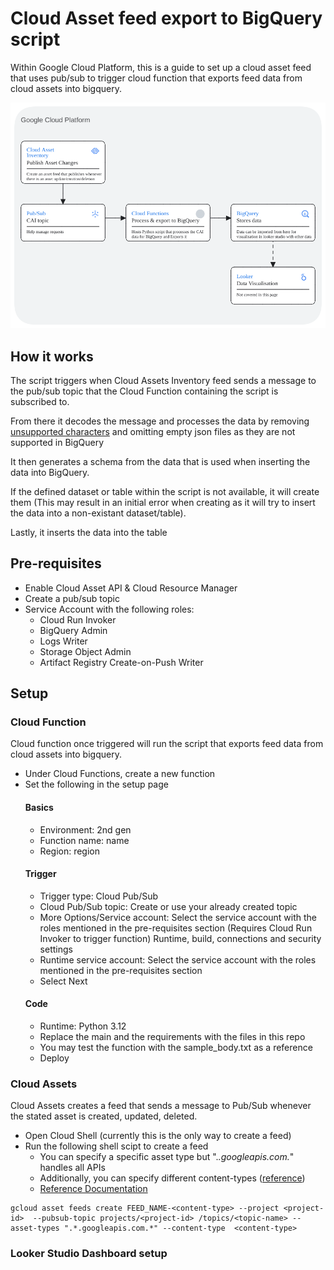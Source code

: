 # Cloud Asset feed export to BigQuery script 

Within Google Cloud Platform, this is a guide to set up a cloud asset feed that uses pub/sub to trigger cloud function that exports feed data from cloud assets into bigquery.

![Architecture Diagram.](CAI_Export_Architecture.png)

## How it works
The script triggers when Cloud Assets Inventory feed sends a message to the pub/sub topic that the Cloud Function containing the script is subscribed to. 

From there it decodes the message and processes the data by removing [unsupported characters](https://cloud.google.com/bigquery/docs/schemas) and omitting empty json files as they are not supported in BigQuery

It then generates a schema from the data that is used when inserting the data into BigQuery. 

If the defined dataset or table within the script is not available, it will create them (This may result in an initial error when creating as it will try to insert the data into a non-existant dataset/table).

Lastly, it inserts the data into the table

## Pre-requisites
 - Enable Cloud Asset API & Cloud Resource Manager
 - Create a pub/sub topic
 - Service Account with the following roles:
    - Cloud Run Invoker
    - BigQuery Admin
    - Logs Writer
    - Storage Object Admin
    - Artifact Registry Create-on-Push Writer

## Setup

### Cloud Function
Cloud function once triggered will run the script that exports feed data from cloud assets into bigquery.

 - Under Cloud Functions, create a new function
 - Set the following in the setup page
    #### Basics
    - Environment: 2nd gen
    - Function name: name
    - Region: region
    #### Trigger
    - Trigger type: Cloud Pub/Sub
    - Cloud Pub/Sub topic: Create or use your already created topic
    - More Options/Service account: Select the service account with the roles mentioned in the pre-requisites section (Requires Cloud Run Invoker to trigger function)
    Runtime, build, connections and security settings
    - Runtime service account: Select the service account with the roles mentioned in the pre-requisites section
    - Select Next
    #### Code
    - Runtime: Python 3.12
    - Replace the main and the requirements with the files in this repo
    - You may test the function with the sample_body.txt as a reference
    - Deploy

### Cloud Assets
Cloud Assets creates a feed that sends a message to Pub/Sub whenever the stated asset is created, updated, deleted.

 - Open Cloud Shell (currently this is the only way to create a feed)
 - Run the following shell scipt to create a feed
    - You can specify a specific asset type but ".*.googleapis.com.*" handles all APIs
    - Additionally, you can specify different content-types ([reference](https://cloud.google.com/asset-inventory/docs/overview#content_types))
    - [Reference Documentation](https://cloud.google.com/asset-inventory/docs/monitoring-asset-changes)
 ```shell
 gcloud asset feeds create FEED_NAME-<content-type> --project <project-id>  --pubsub-topic projects/<project-id> /topics/<topic-name> --asset-types ".*.googleapis.com.*" --content-type  <content-type>
 ```

### Looker Studio Dashboard setup
